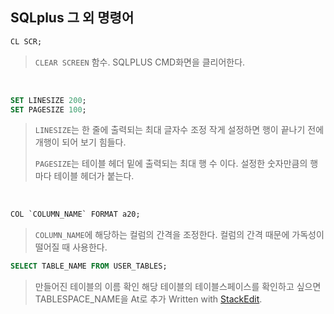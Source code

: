 ## SQLplus 그 외 명령어

```SQL
CL SCR;
```
>`CLEAR SCREEN` 함수. 
>SQLPLUS CMD화면을 클리어한다.

<BR/>

```SQL
SET LINESIZE 200;
SET PAGESIZE 100;
```
>`LINESIZE`는 한 줄에 출력되는 최대 글자수 조정
>작게 설정하면 행이 끝나기 전에 개행이 되어 보기 힘들다.
>
>`PAGESIZE`는 테이블 헤더 밑에 출력되는 최대 행 수 이다.
>설정한 숫자만큼의 행 마다 테이블 헤더가 붙는다.

<BR/>

```SQL
COL `COLUMN_NAME` FORMAT a20;
```
>`COLUMN_NAME`에 해당하는 컬럼의 간격을 조정한다.
>컬럼의 간격 때문에 가독성이 떨어질 때 사용한다.

```SQL
SELECT TABLE_NAME FROM USER_TABLES;
```
>만들어진 테이블의 이름 확인
>해당 테이블의 테이블스페이스를 확인하고 싶으면 TABLESPACE_NAME을 At로 추가
Written with [StackEdit](https://stackedit.io/).
<!--stackedit_data:
eyJoaXN0b3J5IjpbMTI4NjkxMDY4MCwxNjgzNDQ1NDEyLDE5OD
MzMjkyNzMsOTEzNDI3MDldfQ==
-->
